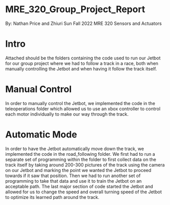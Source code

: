 # MRE_320_Group_Project_Report

By: Nathan Price and Zhiuri Sun
Fall 2022 MRE 320 Sensors and Actuators

# Intro
Attached should be the folders containing the code used to run our Jetbot for our group project
where we had to follow a track in a race, both when manually controlling the Jetbot and when 
having it follow the track itself.

# Manual Control
In order to manually control the Jetbot, we implemented the code in the teleoperations folder 
which allowed us to use an xbox controller to control each motor individually to make our way through the track.

# Automatic Mode
In order to have the Jetbot automatically move down the track, we implemented the code in the road_following
folder. We first had to run a separate set of programming within the folder to first collect data on the track 
itself by taking around 200-300 pictures of the track using the camera on our Jetbot and marking the point we wanted 
the Jetbot to proceed towards if it saw that position. Then we had to run another set of programming to take that 
data and use it to train the Jetbot on an acceptable path. The last major section of code started the Jetbot and allowed 
for us to change the speed and overall turning speed of the Jetbot to optimize its learned path around the track.

